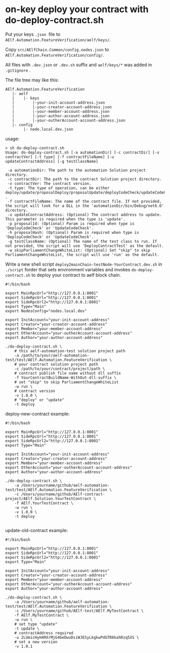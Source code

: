 # on-key deploy your contract with do-deploy-contract.sh

Put your keys `.json `file to `AElf.Automation.FeatureVerification/aelf/keys/`.

Copy `src/AElfChain.Common/config.nodes.json` to `AElf.Automation.FeatureVerification/config/`.

All files with `.dev.json` or `.dev.sh` suffix and `aelf/keys/*` was added in `.gitignore` .

The file tree may like this:

```shell
AElf.Automation.FeatureVerification
   |- aelf
   |    |- keys
   |        |-your-init-account-address.json
   |        |-your-creator-account-address.json
   |        |-your-member-account-address.json
   |        |-your-author-account-address.json
   |        |-your-outherAccount-account-address.json
   |- config
        |- node.local.dev.json

```

usage:

```shell
> sh do-deploy-contract.sh 
Usage: do-deploy-contract.sh [-a automationDir] [-c contractDir] [-v contractVer] [-t type] [-f contractFileName] [-u updateContractAddress] [-g testClassName]

 -a automationDir: The path to the automation Solution project directory.
 -c contractDir: The path to the contract Solution project directory.
 -v contractVer: The contract version.
 -t type: The type of operation, can be either deploy/update/proposalDeploy/proposalUpdate/deployCodeCheck/updateCodeCheck .
 -f contractFileName: The name of the contract file. If not provided, the script will look for a DLL in the 'automationDir/bin/Debug/net6.0' directory.
 -u updateContractAddress: (Optional) The contract address to update. This parameter is required when the type is 'update'.
 -p proposalId: (Optional) Param is required when type is 'DeployCodeCheck' or 'UpdateCodeCheck'.
 -h proposalHash: (Optional) Param is required when type is 'DeployCodeCheck' or 'UpdateCodeCheck'.
 -g testClassName: (Optional) The name of the test class to run. If not provided, the script will use 'DeployContractTest' as the default.
 -w skipParliamentChangeWhiteList: (Optional) Set "skip" to skip ParliamentChangeWhiteList, the script will use 'run' as the default.

```

Write a new shell script `deploy2mainChain-testNode-YourContract.dev.sh` in `./script` forder that sets environment variables 
and invokes `do-deploy-contract.sh` to deploy your contract to aelf block chain.

```shell
#!/bin/bash

export MainRpcUrl="http://127.0.0.1:8001"
export SideRpcUrl="http://127.0.0.1:8001"
export SideRpcUrl2="http://127.0.0.1:8001"
export Type="Main"
export NodesConfig="nodes.local.dev"

export InitAccount="your-init-account-address"
export Creator="your-creator-account-address"
export Member="your-member-account-address"
export OtherAccount="your-outherAccount-account-address"
export Author="your-author-account-address"

./do-deploy-contract.sh \
    # this aelf-automation-test solution project path
	-a /path/to/your/aelf-automation-test/test/AElf.Automation.FeatureVerification \
	# your contract solution project path
	-c /path/to/your/contract/project/path \
	# contract publish file name without dll suffix
	-f YourContractBuildName-WithOut-dll-suffix \
	# set "skip" to skip ParliamentChangeWhiteList
	-w run \
	# contract version
	-v 1.0.0 \
	# "deploy" or "update"
	-t deploy
```

deploy-new-contract example:

```shell
#!/bin/bash

export MainRpcUrl="http://127.0.0.1:8001"
export SideRpcUrl="http://127.0.0.1:8001"
export SideRpcUrl2="http://127.0.0.1:8001"
export Type="Main"

export InitAccount="your-init-account-address"
export Creator="your-creator-account-address"
export Member="your-member-account-address"
export OtherAccount="your-outherAccount-account-address"
export Author="your-author-account-address"

./do-deploy-contract.sh \
	-a /Users/yourname/github/aelf-automation-test/test/AElf.Automation.FeatureVerification \
	-c /Users/yourname/github/AElf-contract-project/AElf.Solution.YourTestContract \
	-f AElf.YourTestContract \
	-w run \
	-v 1.0.0 \
	-t deploy
	
```

update-old-contract example:

```shell
#!/bin/bash

export MainRpcUrl="http://127.0.0.1:8001"
export SideRpcUrl="http://127.0.0.1:8001"
export SideRpcUrl2="http://127.0.0.1:8001"
export Type="Main"

export InitAccount="your-init-account-address"
export Creator="your-creator-account-address"
export Member="your-member-account-address"
export OtherAccount="your-outherAccount-account-address"
export Author="your-author-account-address"

./do-deploy-contract.sh \
	-a /Users/yourname/github/aelf-automation-test/test/AElf.Automation.FeatureVerification \
	-c /Users/yourname/github/AElf-test/AElf.MyTestContract \
	-f AElf.MyTestContract \
	-w run \
	# set type "update"
	-t update \
	# contractAddress required
	-u 2LUmicHyH4RXrMjG4beDwuDsiWJESyLkgkwPdGTR8kahRzq5XS \
	# set a new version
	-v 1.0.1
	
```
